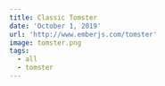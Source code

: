 ```yaml
---
title: Classic Tomster
date: 'October 1, 2019'
url: 'http://www.emberjs.com/tomster'
image: tomster.png
tags:
  - all
  - tomster
---
```

